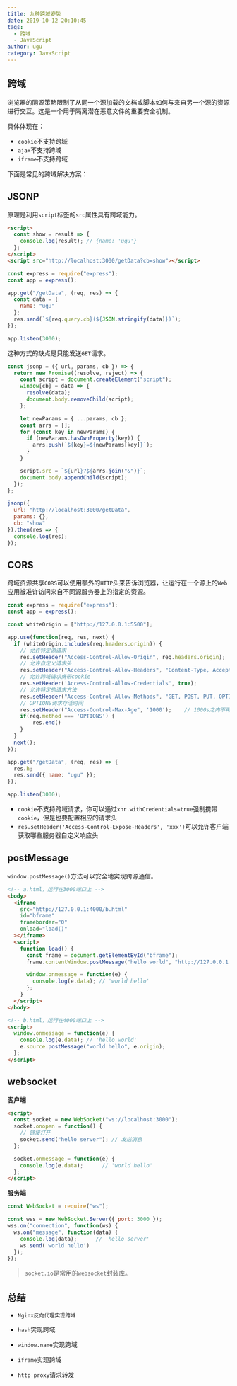 ```yaml
---
title: 九种跨域姿势
date: 2019-10-12 20:10:45
tags:
  - 跨域
  - JavaScript
author: ugu
category: JavaScript
---
```


## 跨域

浏览器的同源策略限制了从同一个源加载的文档或脚本如何与来自另一个源的资源进行交互。这是一个用于隔离潜在恶意文件的重要安全机制。

具体体现在：

* `cookie`不支持跨域
* `ajax`不支持跨域
* `iframe`不支持跨域

下面是常见的跨域解决方案：

## JSONP

原理是利用`script`标签的`src`属性具有跨域能力。

```html
<script>
  const show = result => {
    console.log(result); // {name: 'ugu'}
  };
</script>
<script src="http://localhost:3000/getData?cb=show"></script>
```

```js
const express = require("express");
const app = express();

app.get("/getData", (req, res) => {
  const data = {
    name: "ugu"
  };
  res.send(`${req.query.cb}(${JSON.stringify(data)})`);
});

app.listen(3000);
```

这种方式的缺点是只能发送`GET`请求。

```js
const jsonp = ({ url, params, cb }) => {
  return new Promise((resolve, reject) => {
    const script = document.createElement("script");
    window[cb] = data => {
      resolve(data);
      document.body.removeChild(script);
    };

    let newParams = { ...params, cb };
    const arrs = [];
    for (const key in newParams) {
      if (newParams.hasOwnProperty(key)) {
        arrs.push(`${key}=${newParams[key]}`);
      }
    }

    script.src = `${url}?${arrs.join("&")}`;
    document.body.appendChild(script);
  });
};

jsonp({
  url: "http://localhost:3000/getData",
  params: {},
  cb: "show"
}).then(res => {
  console.log(res);
});
```

## CORS

跨域资源共享`CORS`可以使用额外的`HTTP`头来告诉浏览器，让运行在一个源上的`Web`应用被准许访问来自不同源服务器上的指定的资源。

```js
const express = require("express");
const app = express();

const whiteOrigin = ["http://127.0.0.1:5500"];

app.use(function(req, res, next) {
  if (whiteOrigin.includes(req.headers.origin)) {
    // 允许特定源请求
    res.setHeader("Access-Control-Allow-Origin", req.headers.origin);
    // 允许自定义请求头
    res.setHeader("Access-Control-Allow-Headers", "Content-Type, Accept, Authorization");
    // 允许跨域请求携带cookie
    res.setHeader('Access-Control-Allow-Credentials', true);
    // 允许特定的请求方法
    res.setHeader("Access-Control-Allow-Methods", "GET, POST, PUT, OPTIONS");
    // OPTIONS请求存活时间
    res.setHeader("Access-Control-Max-Age", '1000');	// 1000s之内不再重复发送options请求
    if(req.method === 'OPTIONS') {
        res.end()
    }
  }
  next();
});

app.get("/getData", (req, res) => {
  res.h;
  res.send({ name: "ugu" });
});

app.listen(3000);
```

* `cookie`不支持跨域请求，你可以通过`xhr.withCredentials=true`强制携带`cookie`，但是也要配置相应的请求头
* `res.setHeader('Access-Control-Expose-Headers', 'xxx')`可以允许客户端获取哪些服务器自定义响应头

## postMessage

 `window.postMessage()`方法可以安全地实现跨源通信。

```html
<!-- a.html，运行在3000端口上 -->
<body>
  <iframe
    src="http://127.0.0.1:4000/b.html"
    id="bframe"
    frameborder="0"
    onload="load()"
  ></iframe>
  <script>
    function load() {
      const frame = document.getElementById("bframe");
      frame.contentWindow.postMessage("hello world", "http://127.0.0.1:4000");

      window.onmessage = function(e) {
        console.log(e.data); // 'world hello'
      };
    }
  </script>
</body>

<!-- b.html，运行在4000端口上 -->
<script>
  window.onmessage = function(e) {
    console.log(e.data); // 'hello world'
    e.source.postMessage("world hello", e.origin);
  };
</script>
```

## websocket

**客户端**

```html
<script>
  const socket = new WebSocket("ws://localhost:3000");
  socket.onopen = function() {
    // 链接打开
    socket.send("hello server"); // 发送消息
  };

  socket.onmessage = function(e) {
    console.log(e.data);      // 'world hello'
  };
</script>
```

**服务端**

```js
const WebSocket = require("ws");   

const wss = new WebSocket.Server({ port: 3000 });
wss.on("connection", function(ws) {
  ws.on("message", function(data) {
    console.log(data);      // 'hello server'
    ws.send('world hello')
  });
});
```

> `socket.io`是常用的`websocket`封装库。

## 总结

* `Nginx反向代理实现跨域`

* `hash`实现跨域
* `window.name`实现跨域
* `iframe`实现跨域
* `http proxy`请求转发